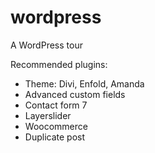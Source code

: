 # wordpress
A WordPress tour

Recommended plugins:
- Theme: Divi, Enfold, Amanda
- Advanced custom fields
- Contact form 7
- Layerslider
- Woocommerce
- Duplicate post
